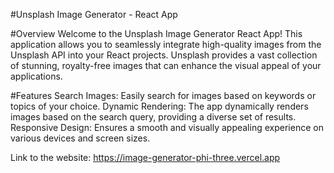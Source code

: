 #Unsplash Image Generator - React App

#Overview
Welcome to the Unsplash Image Generator React App! This application allows you to seamlessly integrate high-quality images from the Unsplash API into your React projects. Unsplash provides a vast collection of stunning, royalty-free images that can enhance the visual appeal of your applications.

#Features
Search Images: Easily search for images based on keywords or topics of your choice.
Dynamic Rendering: The app dynamically renders images based on the search query, providing a diverse set of results.
Responsive Design: Ensures a smooth and visually appealing experience on various devices and screen sizes.

Link to the website: https://image-generator-phi-three.vercel.app
